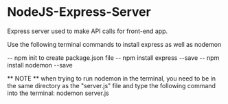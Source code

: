 # NodeJS-Express-Server
Express server used to make API calls for front-end app.

Use the following terminal commands to install express as well as nodemon

-- npm init to create package.json file
-- npm install express --save
-- npm install nodemon --save

** NOTE **
when trying to run nodemon in the terminal, you need to be in the same directory as the "server.js" file and type the following command into the terminal: nodemon server.js
